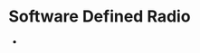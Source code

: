 # Software Defined Radio

- [](http://www.instructables.com/id/FM-Radio-Receiver-on-Intel-Edison/?ALLSTEPS)
